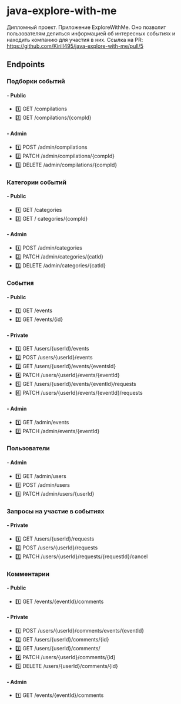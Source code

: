 # java-explore-with-me

Дипломный проект. Приложение ExploreWithMe.
Оно позволит пользователям делиться информацией об интересных событиях и находить компанию для участия в них. Ссылка на PR: <https://github.com/Kirill495/java-explore-with-me/pull/5>

## Endpoints

### Подборки событий

#### - Public

- :one: GET /compilations
- :two: GET /compilations/{compId}

#### - Admin

- :one: POST /admin/compilations
- :two: PATCH /admin/compilations/{compId}
- :three: DELETE /admin/compilations/{compId}

### Категории событий

#### - Public

- :one: GET /categories
- :two: GET / categories/{compId}

#### - Admin

- :one: POST /admin/categories
- :two: PATCH /admin/categories/{catId}
- :three: DELETE /admin/categories/{catId}

### События

#### - Public

- :one: GET /events
- :two: GET /events/{id}

#### - Private

- :one: GET /users/{userId}/events
- :two: POST /users/{userId}/events
- :three: GET /users/{userId}/events/{eventsId}
- :four: PATCH /users/{userId}/events/{eventId}
- :five: GET /users/{userId}/events/{eventId}/requests
- :six: PATCH /users/{userId}/events/{eventId}/requests

#### - Admin

- :one: GET /admin/events
- :two: PATCH /admin/events/{eventId}

### Пользователи

#### - Admin

- :one: GET /admin/users
- :two: POST /admin/users
- :three: PATCH /admin/users/{userId}

### Запросы на участие в событиях

#### - Private

- :one: GET /users/{userId}/requests
- :two: POST /users/{userId}/requests
- :three: PATCH /users/{userId}/requests/{requestId}/cancel

### Комментарии

#### - Public

- :one: GET /events/{eventId}/comments

#### - Private

- :one: POST /users/{userId}/comments/events/{eventId}
- :two: GET /users/{userId}/comments/{id}
- :three: GET /users/{userId}/comments/
- :four: PATCH /users/{userId}/comments/{id}
- :five: DELETE /users/{userId}/comments/{id}

#### - Admin

- :one: GET /events/{eventId}/comments
